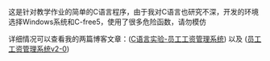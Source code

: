 这是针对教学作业的简单的C语言程序，由于我对C语言也研究不深，开发的环境选择Windows系统和C-free5，使用了很多危险函数，请勿模仿  

详细情况可以查看我的两篇博客文章：([C语言实验-员工工资管理系统](https://www.alantorp.online/index.php/2022/11/20/c语言实验-员工工资管理系统/)) 以及 ([员工工资管理系统v2-0](https://www.alantorp.online/index.php/2022/12/13/c语言实验-员工工资管理系统v2-0（读出数据存入数组/))

